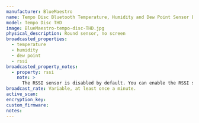 ```yaml
---
manufacturer: BlueMaestro
name: Tempo Disc Bluetooth Temperature, Humidity and Dew Point Sensor Beacon and Data Logger
model: Tempo Disc THD
image: BlueMaestro-tempo-disc-THD.jpg
physical_description: Round sensor, no screen
broadcasted_properties:
  - temperature
  - humidity
  - dew point
  - rssi
broadcasted_property_notes:
  - property: rssi
    note: >
      The RSSI sensor is disabled by default. You can enable the RSSI sensor by going to `configuration`, `integrations`, select `devices` on the BLE monitor integration tile and select your device. Click on the `+1 disabled entity` to show the disabled sensor and select the disabled entity. Finally, click on `Enable entity` to enable it. 
broadcast_rate: Variable, at least once a minute.
active_scan:
encryption_key:
custom_firmware:
notes:
---
```

